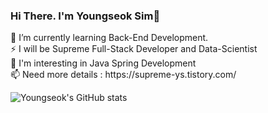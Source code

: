 ### Hi There. I'm Youngseok Sim👋
<p align="left">
  🌱 I’m currently learning Back-End Development.
  <br>⚡ I will be Supreme Full-Stack Developer and Data-Scientist
  <br>💙 I'm interesting in Java Spring Development
  <br>📫 Need more details : https://supreme-ys.tistory.com/</p>

![Youngseok's GitHub stats](https://github-readme-stats.vercel.app/api?username=Supreme-YS&theme=dark&show_icons=true)

